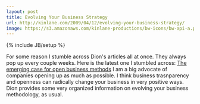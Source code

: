 ```yaml
---
layout: post
title: Evolving Your Business Strategy
url: http://kinlane.com/2009/04/12/evolving-your-business-strategy/
image: https://s3.amazonaws.com/kinlane-productions/bw-icons/bw-api-a.png
---
```

{% include JB/setup %}
<p>
     For some reason I stumble across Dion's articles all at once. They always pop up every couple weeks. Here is the latest one I stumbled across: <a href="http://blogs.zdnet.com/Hinchcliffe/?p=218">The emerging case for open business methods</a> I am a big advocate of companies opening up as much as possible. I think business trasnparency and openness can radically change your business in very positive ways. Dion provides some very organized information on evolving your business methodology, as usual.
</p>